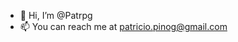 - 👋 Hi, I’m @Patrpg
- 📫 You can reach me at patricio.pinog@gmail.com

<!---
Patrpg/Patrpg is a ✨ special ✨ repository because its `README.md` (this file) appears on your GitHub profile.
You can click the Preview link to take a look at your changes.
--->
